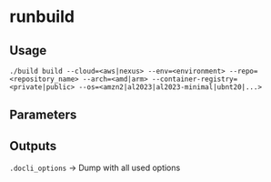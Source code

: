 # runbuild

## Usage
`./build build --cloud=<aws|nexus> --env=<environment> --repo=<repository_name> --arch=<amd|arm> --container-registry=<private|public> --os=<amzn2|al2023|al2023-minimal|ubnt20|...>`

## Parameters

## Outputs
`.docli_options` -> Dump with all used options